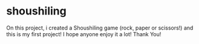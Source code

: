 # shoushiling
On this project, i created a Shoushiling game (rock, paper or scissors!) and this is my first project! I hope anyone enjoy it a lot! Thank You! 
